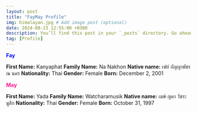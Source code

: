```yaml
---
layout: post
title: "FayMay Profile"
img: himalayan.jpg # Add image post (optional)
date: 2024-08-23 12:55:00 +0300
description: You’ll find this post in your `_posts` directory. Go ahead and edit it and re-build the site to see your changes. # Add post description (optional)
tag: [Profile]
---
```


**<span style="color: blue;">Fay</span>**

**First Name:** Kanyaphat
**Family Name:** Na Nakhon
**Native name:** เฟย์ กัญญาพัชร ณ นคร
**Nationality:** Thai
**Gender:** Female
**Born:** December 2, 2001

**<span style="color: #FF1493;">May</span>**

**First Name:** Yada
**Family Name:** Watcharamusik
**Native name:** เมษ์ ญดา วัชระมูสิก
**Nationality:** Thai
**Gender:** Female
**Born:** October 31, 1997
